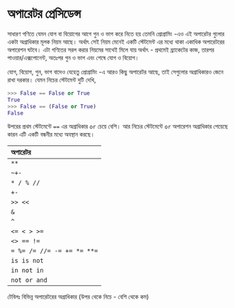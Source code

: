 # অপারেটর প্রেসিডেন্স

সাধারণ গণিতে যেমন যোগ বা বিয়োগের আগে গুন ও ভাগ করে নিতে হয় তেমনি প্রোগ্রামিং -এও এই অপারেটর গুলোর একটা অগ্রাধিকার মূলক নিয়ম আছে। অর্থাৎ সেই নিয়ম মেনেই একটি স্টেটমেন্ট এর মধ্যে থাকা একাধিক অপারেটরের অপারেশন ঘটবে। এটা গণিতের সরল করার নিয়মের সাথেই মিলে যায় অর্থাৎ - প্রথমেই ব্র্যাকেটের কাজ, তারপর পাওয়ার/এক্সপোনেন্ট, অতঃপর গুন ও ভাগ এবং শেষে যোগ ও বিয়োগ।

যোগ, বিয়োগ, গুন, ভাগ বাদেও যেহেতু প্রোগ্রামিং -এ আরও কিছু অপারেটর আছে, তাই সেগুলোর অগ্রাধিকারও জেনে রাখা দরকার। যেমন নিচের স্টেটমেন্ট দুটি দেখি,

```python
>>> False == False or True
True
>>> False == (False or True)
False
```

উপরের প্রথম স্টেটমেন্টে `==` এর অগ্রাধিকার `or` চেয়ে বেশি। আর নিচের স্টেটমেন্টে `or` অপারেশন অগ্রাধিকার পেয়েছে কারন এটি একটি বন্ধনীর মধ্যে অবস্থান করছে।

| অপারেটর |
| :--- |
| `**` |
| `~+-` |
| `* / % //` |
| `+-` |
| `>> <<` |
| `&` |
| `^` |
| `<= < > >=` |
| `<> == !=` |
| `= %= /= //= -= += *= **=` |
| `is is not` |
| `in not in` |
| `not or and` |

টেবিলঃ বিভিন্ন অপারেটরের অগ্রাধিকার \(উপর থেকে নিচে - বেশি থেকে কম\)

